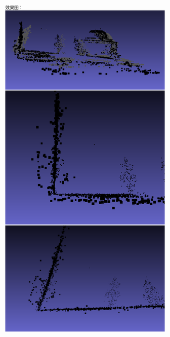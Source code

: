 效果图：
![优化前后对比](/results/result1.png)
![墙面和墙角优化效果](/results/result2.png)
![墙面和墙角优化效果2](/results/result3.png)
